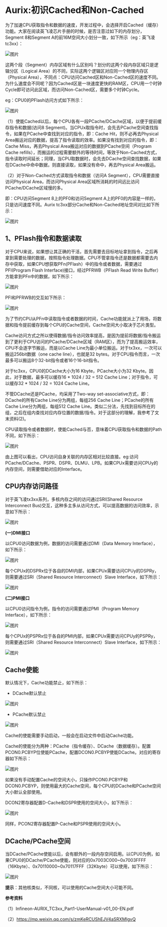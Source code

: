 # Aurix:初识Cached和Non-Cached

为了加速CPU获取指令和数据的速度，开发过程中，会选择开启Cached（缓存）功能。大家在阅读英飞凌芯片手册的时候，是否注意过如下的内存划分，Segment 8和Segment A的前16M空间大小划分一致，如下所示（eg：英飞凌tc3xx）：

![图片](https://mmbiz.qpic.cn/mmbiz_png/eEEQvxEw8vyczfibHN9PKEcPMz0JOY9fXB3DOpnvHMTk1QAR8RHqr3rLx8OibBoenPH0aLZIic5MspgBUwVibLicolQ/640?wx_fmt=png&wxfrom=5&wx_lazy=1&wx_co=1)

这两个段（Segment）内存区域有什么区别吗？划分的这两个段内存区域只是逻辑分区（Logical Area）的不同，实际这两个逻辑区对应同一个物理内存区（Physical Area），不同点：CPU访问Cached区和Non-Cached区的速度不同。为什么速度会不同呢？因为Cached区是一块速度更快的RAM区，CPU用一个时钟Cycle即可访问此区域，而访问Non-Cached区，需要多个时钟Cycle。

eg：CPU0的PFlash访问方式如下所示：

![图片](https://mmbiz.qpic.cn/mmbiz_png/eEEQvxEw8vzB4ibVcnENvHZiaDBlqXibWzDxqtOoRicebiaaRU82tsse86XiclE2SYQdDjArdI2SMSoVicc2Lic6hR33xA/640?wx_fmt=png&wxfrom=5&wx_lazy=1&wx_co=1)

（1）使能Cached以后，每个CPU各有一段PCache/DCache区域，以便于提前缓存指令和数据(访问8 Segment)。当CPUx取指令时，会先去PCache空间查找指令，如果在PCache中查找到对应的指令，即：Cache Hit，则不必再去Physical Area搬运对应的数据，提高了指令读取的效率。如果没有找到对应的指令，即：Cache Miss，再去Physical Area搬运对应的数据到PCache空间（Program Cache refills），而搬运的过程需要额外的等待时间，等效于Non-Cached方式，指令读取时间延长；同理，当CPU取数据时，会先去DCache空间查找数据，如果在DCache中命中数据，则直接读取，如果没有命中，再去Physical Area搬运。



（2）对于Non-Cached方式读取指令和数据（访问A Segment），CPU需要直接访问Physical Area，而访问Physical Area区域所消耗的时间远比访问PCache/DCache区域慢的多。

即：CPU访问Segment 8上的PF0和访问Segment A上的PF0的内容是一样的，只是访问速度不同。Aurix tc3xx部分Cache和Non-Cached地址空间对比如下所示：

![图片](https://mmbiz.qpic.cn/mmbiz_png/eEEQvxEw8vxBJUTyXbXqJQ7r4micesQIlFLGs39uxlSBibyPHwicrD4kk1ibqNkYpxCVicS9VbwjRiaybII8ql9rI7eA/640?wx_fmt=png&wxfrom=5&wx_lazy=1&wx_co=1)

## 1、PFlash指令和数据读取

对于CPU来说，如果想让其正确的干活，首先需要去目标地址拿到指令，之后再拿到需要处理的数据，按照指令处理数据。CPU不管拿指令还是数据都需要去内存中获取，如果CPU想获取PFn(PFlash）中的指令或者数据，需要通过PFI(Program Flash Interface)接口，经过PFRWB（PFlash Read Write Buffer）方能拿到PFn中的数据，如下所示：

![图片](https://mmbiz.qpic.cn/mmbiz_png/eEEQvxEw8vzfuwvFjTWvoicwXjCeK0kYtzaIiaEmOuia9b56RiaHQ0Ria4btnibhcD6t1gLLPYG6tcWu72JYQQEuzWjw/640?wx_fmt=png&wxfrom=5&wx_lazy=1&wx_co=1)

PFI和PFRWB的交互如下所示：

![图片](https://mmbiz.qpic.cn/mmbiz_png/eEEQvxEw8vzfuwvFjTWvoicwXjCeK0kYtQXsODtnKcaP1U6Ttr4ny4dEBEdTdoRQBg3kIdlOT9X6qibgCibo38Www/640?wx_fmt=png&wxfrom=5&wx_lazy=1&wx_co=1)

为了节约CPU从PFn中读取指令或者数据的时间，Cache功能就派上了用场，将数据和指令提前缓存到每个CPU的Cache空间，Cache空间大小取决于芯片类型。

Cache访问方式之所以使得数据/指令访问效率提高，是因为提前将数据/指令搬运到了更利于CPU访问的PCache/DCache区域（RAM区），而为了提高搬运效率，CPU不会逐字节搬运，而是以Cache Line为最小单位搬运。对于tx3xx，一次可以搬运256bit数据（one cache line），也就是32 bytes。对于CPU指令而言，一次最多可以搬运8个32-bit指令或者16个16-bit指令。

对于tc3xx，CPU0的DCache大小为16 Kbyte，PCache大小为32 Kbyte。因此，对于数据，最多可以缓存16 * 1024 / 32 = 512 Cache Line；对于指令，可以缓存32 * 1024 / 32 = 1024 Cache Line。

不管DCache还是PCache，均采用了Two-way set-associative方式，即：DCache的所有Cache Line分为两组，每组256 Cache Line；PCache的所有Cache Line分为两组，每组512 Cache Line。类似二分法，先找到目标所在的组，之后在组内查找对应内存位置的数据/指令。对于这部分的理解，我参考了文末资料(2)。

CPU读取指令或者数据时，使能Cached与否，意味着CPU获取指令和数据的Path不同，如下所示：

![图片](https://mmbiz.qpic.cn/mmbiz_png/eEEQvxEw8vzB4ibVcnENvHZiaDBlqXibWzDiaawGoWH41OuictNG0VVSkW6NIoAGua2STIjzcZZEhrMqeezpjTcJPbw/640?wx_fmt=png&wxfrom=5&wx_lazy=1&wx_co=1)

由上图可以看出，CPU访问自身关联的内存区相对比较直接。eg:访问PCache/DCache、PSPR、DSPR、DLMU、LPB。如果CPUx需要访问CPUy的内存空间，则需要借助对应的Interface。

## CPU内存访问路径

对于英飞凌tx3xx系列，多核内存之间的访问通过SRI(Shared Resource Interconnect Bus)交互，这种多主多从访问方式，可以提高数据的访问效率，示意如下所示：

![图片](https://mmbiz.qpic.cn/mmbiz_png/eEEQvxEw8vw1XTsCzpPNibXJs8EE0P2Nl9dicWIicOV1j8sv9DLdgPw1ZTxrF4wcx21ju8bkvDcp6IrJdbx9nS9gw/640?wx_fmt=png&wxfrom=5&wx_lazy=1&wx_co=1)

**(一)DMI接口**

以CPU0访问数据为例，数据的访问需要通过DMI（Data Memory Interface），如下所示：

![图片](https://mmbiz.qpic.cn/mmbiz_png/eEEQvxEw8vw1XTsCzpPNibXJs8EE0P2NlLjNkKgdpAF0Qz2OP4VKZVkKgrXU8VAlS5hTlkOY9ghDa1BtQFSsDZg/640?wx_fmt=png&wxfrom=5&wx_lazy=1&wx_co=1)

每个CPUx的DSPRx位于各自的DMI内部，如果CPUx需要访问CPUy的DSPRy，则需要通过SRI（Shared Resource Interconnect）Slave Interface，如下所示：

![图片](https://mmbiz.qpic.cn/mmbiz_png/eEEQvxEw8vw1XTsCzpPNibXJs8EE0P2NlFwBbbguMaicH3aygdlTDcPoT05GZEibgX7ajZ30Sttcyj7qPwQO6kiaqg/640?wx_fmt=png&wxfrom=5&wx_lazy=1&wx_co=1)

**(二)PMI接口**

以CPU0访问指令为例，指令的访问需要通过PMI（Program Memory Interface），如下所示：

![图片](https://mmbiz.qpic.cn/mmbiz_png/eEEQvxEw8vw1XTsCzpPNibXJs8EE0P2NlqWibshZicS6fSJHPnbnHHTb84dv2YWlMAdLicsELJ8O88V0gibibBSVicZXg/640?wx_fmt=png&wxfrom=5&wx_lazy=1&wx_co=1)

每个CPUx的PSPRx位于各自的PMI内部，如果CPUx需要访问CPUy的PSPRy，则需要通过SRI（Shared Resource Interconnect）Slave Interface，如下所示：

![图片](https://mmbiz.qpic.cn/mmbiz_png/eEEQvxEw8vw1XTsCzpPNibXJs8EE0P2NlALBjvYibKrOlTRLveWokrfiaMS9MY797RS9nm3XPMAVTzOeQaD0KSR0Q/640?wx_fmt=png&wxfrom=5&wx_lazy=1&wx_co=1)

## Cache使能

默认情况下，Cache功能禁止，如下所示：

- DCache默认禁止

![图片](https://mmbiz.qpic.cn/mmbiz_png/eEEQvxEw8vzfuwvFjTWvoicwXjCeK0kYtQp94zl5jNdBHhUVuncicztN5IE2joZkzk9e1ibL1TNZLj7xfeplh5X5g/640?wx_fmt=png&wxfrom=5&wx_lazy=1&wx_co=1)

- PCache默认禁止

![图片](https://mmbiz.qpic.cn/mmbiz_png/eEEQvxEw8vzfuwvFjTWvoicwXjCeK0kYtEP7zjMic1f2bccoTdH0FNrPVh5X3nTDYnYHicd2Hul7PfGBmQwZYhpow/640?wx_fmt=png&wxfrom=5&wx_lazy=1&wx_co=1)

Cache的使能需要手动启动，一般会在启动文件中启动Cache功能。

Cache的使能分为两种：PCache（指令缓存）、DCache（数据缓存）。配置PCON0.PCBYP位使能PCache，配置DCON0.PCBYP使能DCache。对应的寄存器如下所示：

![图片](https://mmbiz.qpic.cn/mmbiz_png/eEEQvxEw8vzfuwvFjTWvoicwXjCeK0kYtia1jBnicicyxNRMblYWQAxFTEia2N47Rh6e3GFv8XlxC0zSZ0Y5VYfR67Q/640?wx_fmt=png&wxfrom=5&wx_lazy=1&wx_co=1)

如果没有手动配置Cache的空间大小，只操作PCON0.PCBYP和DCON0.PCBYP，则使用最大的Cache空间，每个CPU的DCache和PCache空间大小默认全部使用。

DCON2寄存器配置D-Cache和DSPR使用的空间大小，如下所示：

![图片](https://mmbiz.qpic.cn/mmbiz_png/eEEQvxEw8vzsEfMXQeic6hFE9ibGlop6UQUux4iaKDWicjXGBCtMyAySoEWzlogLL6g1qVHdqy9OtKTxQbv4SmYXew/640?wx_fmt=png&wxfrom=5&wx_lazy=1&wx_co=1)

同样，PCON2寄存器配置P-Cache和PSPR使用的空间大小。

## DCache/PCache空间

当DCache/PCache使能以后，会有额外的一段内存空间启用。以CPU0为例，如果CPU0的DCache/PCache使能，则对应的0x7003C000~0x7003FFFF（16Kbyte）、0x70110000~0x70117FFF（32Kbyte）可以使用，如下所示：

![图片](https://mmbiz.qpic.cn/mmbiz_png/eEEQvxEw8vzsEfMXQeic6hFE9ibGlop6UQ7uBl4Iibbzic7sic5O9fKic2ar5m8l75TY9cNX00xy6l66p6uicGbHun2iaA/640?wx_fmt=png&wxfrom=5&wx_lazy=1&wx_co=1)

**提示**：其他核类似，不同核，可以使用的Cache空间大小可能不同。

**参考资料**

（1）Infineon-AURIX_TC3xx_Part1-UserManual-v01_00-EN.pdf

（2）https://mp.weixin.qq.com/s/zmKeRCUShEJV4aSRXMIgvQ

